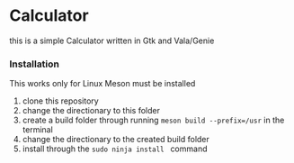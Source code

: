 # Calculator
this is a simple Calculator written in Gtk and Vala/Genie
### Installation
This works only for Linux
Meson must be installed
1. clone this repository
2. change the directionary to this folder
3. create a build folder through running ```meson build --prefix=/usr``` in the terminal
4. change the directionary to the created build folder
5. install through the ```sudo ninja install ``` command
